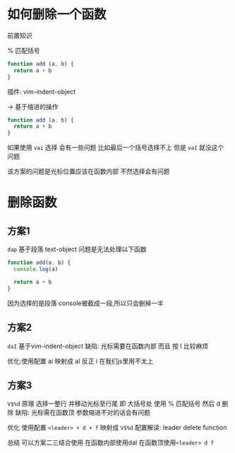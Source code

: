 # 如何删除一个函数

前置知识

% 匹配括号

```js
function add (a, b) {
  return a + b
}
```

插件: vim-indent-object

-> 基于缩进的操作


```js
function add (a, b) {
  return a + b
}
```

如果使用 `vai` 选择 会有一些问题 比如最后一个括号选择不上 但是 `vaI` 就没这个问题

该方案的问题是光标位置应该在函数内部 不然选择会有问题

# 删除函数

## 方案1
`dap` 基于段落 text-object
问题是无法处理以下函数
```js
function add(a, b) {
  console.log(a)

  return a + b
}
```
因为选择的是段落 console被截成一段,所以只会删掉一半

## 方案2
`daI` 基于vim-indent-object
缺陷: 光标需要在函数内部 而且 按 I 比较麻烦

优化:使用配置 ai 映射成 aI 反正 i 在我们js里用不太上

## 方案3
`V$%d` 原理 选择一整行 并移动光标至行尾 即 大括号处 使用 % 匹配括号 然后 d 删除
缺陷: 光标需在函数顶 参数缩进不对的话会有问题

优化 使用配置 `<leader> + d + f` 映射成 `V$%d` 
配置解读: leader delete function

总结 可以方案二三结合使用 在函数内部使用daI 在函数顶使用`<leader> d f`